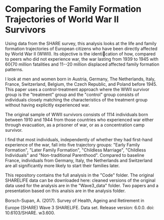 # Comparing the Family Formation Trajectories of World War II Survivors

Using data from the SHARE survey, this analysis looks at the life and family formation trajectories of European citizens who have been directly affected by World War II (WWII). Its objective is the identication of how, compared to peers who did not experience war, the war lasting from 1939 to 1945 with 60{70 million fatalities and 11--20 million displaced affected family formation patterns. 

I look at men and women born in Austria, Germany, The Netherlands, Italy, France, Switzerland, Belgium, the Czech
Republic, and Poland before 1945. This paper uses a control-treatment approach where the WWII survivor group
is the "treatment" group and the "control" group consists
of individuals closely matching the characteristics of the treatment group without
having explicitly experienced war.

The original sample of WWII survivors consists of
1114 individuals born between 1910 and 1944 from those countries who experienced
war either through evacuation, as a prisoner of war, or as a concentration camp
survivor.

I find that most individuals, independently of whether they had first-hand experience of the war, fall into five trajectory groups: "Early Family Formation", "Later Family Formation", "Childless Marriage", "Childless Individuals" and "Non-traditional Parenthood". Compared to baseline France, individuals from Germany, Italy, the Netherlands and Switzerland are all significantly more likely to start their families later. 

This repository contains the full analysis in the "Code" folder. The original SHARELIFE data can be downloaded here: 
cleaned versions of the original data used for the analysis are in the "Wave3_data" folder. Two papers and a presentation based on this analsis are in the analysis folder.



Borsch-Supan, A. (2017). Survey of Health, Ageing and Retirement in Europe (SHARE)
Wave 3 SHARELIFE. Data set. Release version: 6.0.0. doi: 10.6103/SHARE.
w3.600.
